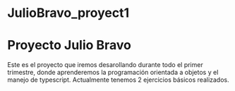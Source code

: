 # JulioBravo_proyect1

# Proyecto Julio Bravo #

Este es el proyecto que iremos desarollando durante todo el primer trimestre, donde aprenderemos la programación orientada a objetos y el manejo de typescript.
Actualmente tenemos 2 ejercicios básicos realizados.